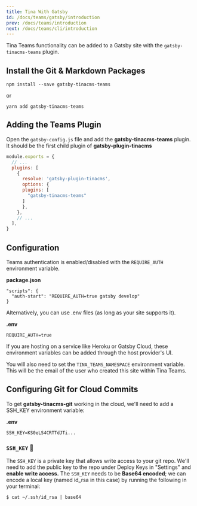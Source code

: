 ```yaml
---
title: Tina With Gatsby
id: /docs/teams/gatsby/introduction
prev: /docs/teams/introduction
next: /docs/teams/cli/introduction
---
```


Tina Teams functionality can be added to a Gatsby site with the `gatsby-tinacms-teams` plugin.

## Install the Git & Markdown Packages

    npm install --save gatsby-tinacms-teams

or

    yarn add gatsby-tinacms-teams

## Adding the Teams Plugin

Open the `gatsby-config.js` file and add the **gatsby-tinacms-teams** plugin. It should be the first child plugin of **gatsby-plugin-tinacms**

```JavaScript
module.exports = {
  // ...
  plugins: [
    {
      resolve: 'gatsby-plugin-tinacms',
      options: {
      plugins: [
        "gatsby-tinacms-teams"
      ]
      },
    },
    // ...
  ],
}
```

## Configuration

Teams authentication is enabled/disabled with the `REQUIRE_AUTH` environment variable.

**package.json**

```
"scripts": {
  "auth-start": "REQUIRE_AUTH=true gatsby develop"
}
```

Alternatively, you can use .env files (as long as your site supports it).

**.env**

```
REQUIRE_AUTH=true
```

<tip>
If you are hosting on a service like Heroku or Gatsby Cloud, these environment variables can be added through the host provider's UI.
</tip>

You will also need to set the `TINA_TEAMS_NAMESPACE` environment variable. This will be the email of the user who created this site within Tina Teams.

## Configuring Git for Cloud Commits

To get **gatsby-tinacms-git** working in the cloud, we'll need to add a SSH_KEY environment variable:

**.env**

```
SSH_KEY=KS0eLS4CRTTdJTi...
```

### `SSH_KEY` 🔑

The `SSH_KEY` is a private key that allows write access to your git repo. We'll need to add the public key to the repo under Deploy Keys in "Settings" and **enable write access.** The `SSH_KEY` needs to be **Base64 encoded**; we can encode a local key (named id_rsa in this case) by running the following in your terminal:

`$ cat ~/.ssh/id_rsa | base64`
